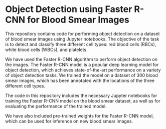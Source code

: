 
# Object Detection using Faster R-CNN for Blood Smear Images

This repository contains code for performing object detection on a dataset of blood smear images using Jupyter notebooks. The objective of the task is to detect and classify three different cell types: red blood cells (RBCs), white blood cells (WBCs), and platelets.

We have used the Faster R-CNN algorithm to perform object detection on the images. The Faster R-CNN model is a popular deep learning model for object detection, which achieves state-of-the-art performance on a variety of object detection tasks. We trained the model on a dataset of 300 blood smear images, which has been annotated with the locations of the three different cell types.

The code in this repository includes the necessary Jupyter notebooks for training the Faster R-CNN model on the blood smear dataset, as well as for evaluating the performance of the trained model. 

We have also included pre-trained weights for the Faster R-CNN model, which can be used for inference on new blood smear images.
